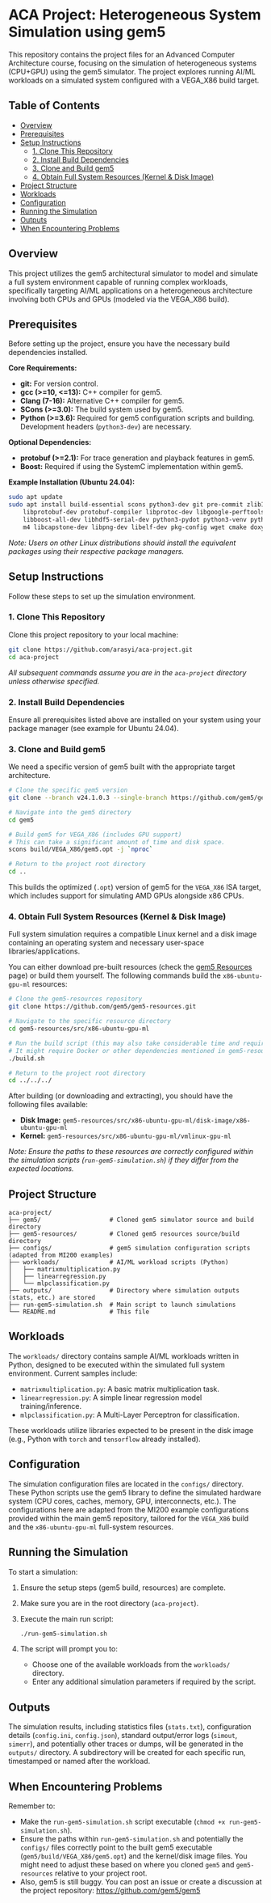 # ACA Project: Heterogeneous System Simulation using gem5

This repository contains the project files for an Advanced Computer Architecture course, focusing on the simulation of heterogeneous systems (CPU+GPU) using the gem5 simulator. The project explores running AI/ML workloads on a simulated system configured with a VEGA_X86 build target.

## Table of Contents

- [Overview](#overview)
- [Prerequisites](#prerequisites)
- [Setup Instructions](#setup-instructions)
    - [1. Clone This Repository](#1-clone-this-repository)
    - [2. Install Build Dependencies](#2-install-build-dependencies)
    - [3. Clone and Build gem5](#3-clone-and-build-gem5)
    - [4. Obtain Full System Resources (Kernel & Disk Image)](#4-obtain-full-system-resources-kernel--disk-image)
- [Project Structure](#project-structure)
- [Workloads](#workloads)
- [Configuration](#configuration)
- [Running the Simulation](#running-the-simulation)
- [Outputs](#outputs)
- [When Encountering Problems](#when-encountering-problems)

## Overview

This project utilizes the gem5 architectural simulator to model and simulate a full system environment capable of running complex workloads, specifically targeting AI/ML applications on a heterogeneous architecture involving both CPUs and GPUs (modeled via the VEGA_X86 build).

## Prerequisites

Before setting up the project, ensure you have the necessary build dependencies installed.

**Core Requirements:**

*   **git:** For version control.
*   **gcc (>=10, <=13):** C++ compiler for gem5.
*   **Clang (7-16):** Alternative C++ compiler for gem5.
*   **SCons (>=3.0):** The build system used by gem5.
*   **Python (>=3.6):** Required for gem5 configuration scripts and building. Development headers (`python3-dev`) are necessary.

**Optional Dependencies:**

*   **protobuf (>=2.1):** For trace generation and playback features in gem5.
*   **Boost:** Required if using the SystemC implementation within gem5.

**Example Installation (Ubuntu 24.04):**

```bash
sudo apt update
sudo apt install build-essential scons python3-dev git pre-commit zlib1g zlib1g-dev \
    libprotobuf-dev protobuf-compiler libprotoc-dev libgoogle-perftools-dev \
    libboost-all-dev libhdf5-serial-dev python3-pydot python3-venv python3-tk mypy \
    m4 libcapstone-dev libpng-dev libelf-dev pkg-config wget cmake doxygen
```

*Note: Users on other Linux distributions should install the equivalent packages using their respective package managers.*

## Setup Instructions

Follow these steps to set up the simulation environment.

### 1. Clone This Repository

Clone this project repository to your local machine:

```bash
git clone https://github.com/arasyi/aca-project.git
cd aca-project
```

*All subsequent commands assume you are in the `aca-project` directory unless otherwise specified.*

### 2. Install Build Dependencies

Ensure all prerequisites listed above are installed on your system using your package manager (see example for Ubuntu 24.04).

### 3. Clone and Build gem5

We need a specific version of gem5 built with the appropriate target architecture.

```bash
# Clone the specific gem5 version
git clone --branch v24.1.0.3 --single-branch https://github.com/gem5/gem5.git

# Navigate into the gem5 directory
cd gem5

# Build gem5 for VEGA_X86 (includes GPU support)
# This can take a significant amount of time and disk space.
scons build/VEGA_X86/gem5.opt -j `nproc`

# Return to the project root directory
cd ..
```

This builds the optimized (`.opt`) version of gem5 for the `VEGA_X86` ISA target, which includes support for simulating AMD GPUs alongside x86 CPUs.

### 4. Obtain Full System Resources (Kernel & Disk Image)

Full system simulation requires a compatible Linux kernel and a disk image containing an operating system and necessary user-space libraries/applications.

You can either download pre-built resources (check the [gem5 Resources](https://resources.gem5.org/) page) or build them yourself. The following commands build the `x86-ubuntu-gpu-ml` resources:

```bash
# Clone the gem5-resources repository
git clone https://github.com/gem5/gem5-resources.git

# Navigate to the specific resource directory
cd gem5-resources/src/x86-ubuntu-gpu-ml

# Run the build script (this may also take considerable time and requires ~30GB space)
# It might require Docker or other dependencies mentioned in gem5-resources docs.
./build.sh

# Return to the project root directory
cd ../../../
```

After building (or downloading and extracting), you should have the following files available:

*   **Disk Image:** `gem5-resources/src/x86-ubuntu-gpu-ml/disk-image/x86-ubuntu-gpu-ml`
*   **Kernel:** `gem5-resources/src/x86-ubuntu-gpu-ml/vmlinux-gpu-ml`

*Note: Ensure the paths to these resources are correctly configured within the simulation scripts (`run-gem5-simulation.sh`) if they differ from the expected locations.*

## Project Structure

```
aca-project/
├── gem5/                   # Cloned gem5 simulator source and build directory
├── gem5-resources/         # Cloned gem5 resources source/build directory
├── configs/                # gem5 simulation configuration scripts (adapted from MI200 examples)
├── workloads/              # AI/ML workload scripts (Python)
│   ├── matrixmultiplication.py
│   ├── linearregression.py
│   └── mlpclassification.py
├── outputs/                # Directory where simulation outputs (stats, etc.) are stored
├── run-gem5-simulation.sh  # Main script to launch simulations
└── README.md               # This file
```

## Workloads

The `workloads/` directory contains sample AI/ML workloads written in Python, designed to be executed within the simulated full system environment. Current samples include:

*   `matrixmultiplication.py`: A basic matrix multiplication task.
*   `linearregression.py`: A simple linear regression model training/inference.
*   `mlpclassification.py`: A Multi-Layer Perceptron for classification.

These workloads utilize libraries expected to be present in the disk image (e.g., Python with `torch` and `tensorflow` already installed).

## Configuration

The simulation configuration files are located in the `configs/` directory. These Python scripts use the gem5 library to define the simulated hardware system (CPU cores, caches, memory, GPU, interconnects, etc.). The configurations here are adapted from the MI200 example configurations provided within the main gem5 repository, tailored for the `VEGA_X86` build and the `x86-ubuntu-gpu-ml` full-system resources.

## Running the Simulation

To start a simulation:

1.  Ensure the setup steps (gem5 build, resources) are complete.
2.  Make sure you are in the root directory (`aca-project`).
3.  Execute the main run script:

    ```bash
    ./run-gem5-simulation.sh
    ```

4.  The script will prompt you to:
    *   Choose one of the available workloads from the `workloads/` directory.
    *   Enter any additional simulation parameters if required by the script.

## Outputs

The simulation results, including statistics files (`stats.txt`), configuration details (`config.ini`, `config.json`), standard output/error logs (`simout`, `simerr`), and potentially other traces or dumps, will be generated in the `outputs/` directory. A subdirectory will be created for each specific run, timestamped or named after the workload.

## When Encountering Problems

Remember to:

*   Make the `run-gem5-simulation.sh` script executable (`chmod +x run-gem5-simulation.sh`).
*   Ensure the paths within `run-gem5-simulation.sh` and potentially the `configs/` files correctly point to the built gem5 executable (`gem5/build/VEGA_X86/gem5.opt`) and the kernel/disk image files. You might need to adjust these based on where you cloned `gem5` and `gem5-resources` relative to your project root.
*   Also, gem5 is still buggy. You can post an issue or create a discussion at the project repository: https://github.com/gem5/gem5